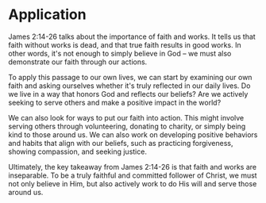 # Application

James 2:14-26 talks about the importance of faith and works. It tells us that faith without works is dead, and that true faith results in good works. In other words, it's not enough to simply believe in God – we must also demonstrate our faith through our actions.

To apply this passage to our own lives, we can start by examining our own faith and asking ourselves whether it's truly reflected in our daily lives. Do we live in a way that honors God and reflects our beliefs? Are we actively seeking to serve others and make a positive impact in the world?

We can also look for ways to put our faith into action. This might involve serving others through volunteering, donating to charity, or simply being kind to those around us. We can also work on developing positive behaviors and habits that align with our beliefs, such as practicing forgiveness, showing compassion, and seeking justice.

Ultimately, the key takeaway from James 2:14-26 is that faith and works are inseparable. To be a truly faithful and committed follower of Christ, we must not only believe in Him, but also actively work to do His will and serve those around us.